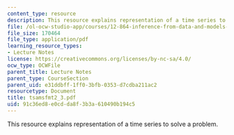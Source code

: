 ```yaml
---
content_type: resource
description: This resource explains representation of a time series to solve a problem.
file: /ol-ocw-studio-app/courses/12-864-inference-from-data-and-models-spring-2005/91c36ed8e0cdda8f3b3a610490b194c5_tsamsfmt2_3.pdf
file_size: 170464
file_type: application/pdf
learning_resource_types:
- Lecture Notes
license: https://creativecommons.org/licenses/by-nc-sa/4.0/
ocw_type: OCWFile
parent_title: Lecture Notes
parent_type: CourseSection
parent_uid: e31ddbff-1ff0-3bfb-0353-d7cdba211ac2
resourcetype: Document
title: tsamsfmt2_3.pdf
uid: 91c36ed8-e0cd-da8f-3b3a-610490b194c5
---
```

This resource explains representation of a time series to solve a problem.